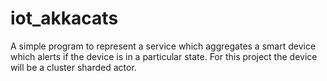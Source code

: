 # iot_akkacats

A simple program to represent a service which aggregates a smart device which alerts if the device is in a particular state. For this project the device will be a cluster sharded actor.  
